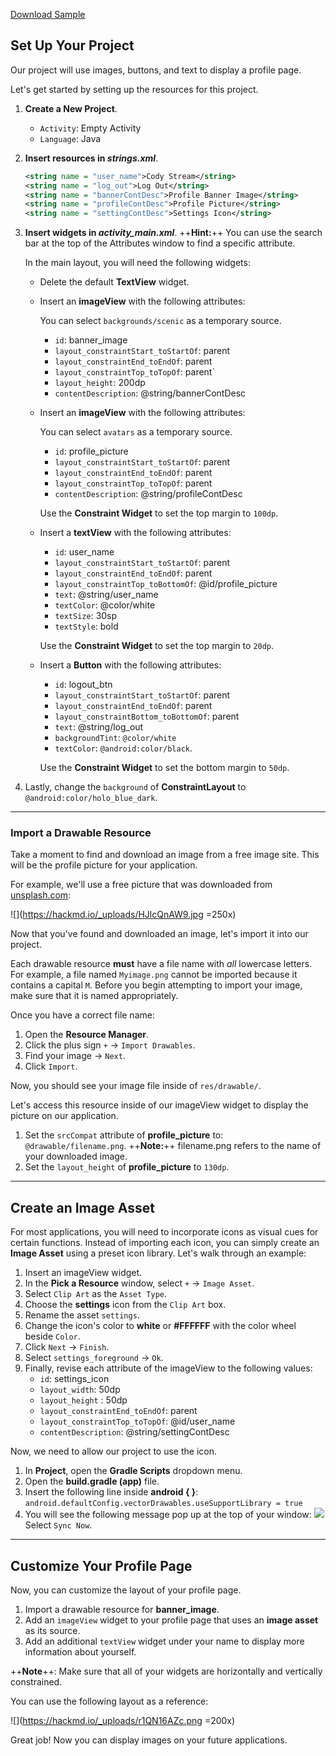 [Download Sample](https://drive.google.com/file/d/1xuu1bbjmEFRa6QSc03K89jQPv6JWVdow/view?usp=sharing)

## Set Up Your Project
Our project will use images, buttons, and text to display a profile page. 

Let's get started by setting up the resources for this project. 

1. **Create a New Project**.
    - `Activity`: Empty Activity
    - `Language`: Java

2. **Insert resources in *strings.xml***. 
    
    ``` xml
    <string name = "user_name">Cody Stream</string>
    <string name = "log_out">Log Out</string>
    <string name = "bannerContDesc">Profile Banner Image</string>
    <string name = "profileContDesc">Profile Picture</string>
    <string name = "settingContDesc">Settings Icon</string>
    ```
    
3. **Insert widgets in *activity_main.xml***.
    ++**Hint:**++ You can use the search bar at the top of the Attributes window to find a specific attribute.
        
    In the main layout, you will need the following widgets:
    - Delete the default **TextView** widget. 
    - Insert an **imageView** with the following attributes:
    
        You can select `backgrounds/scenic` as a temporary source. 
        - `id`: banner_image
        - `layout_constraintStart_toStartOf`: parent
        - `layout_constraintEnd_toEndOf`: parent
        - `layout_constraintTop_toTopOf`: parent`
        - `layout_height`: 200dp
        - `contentDescription`: @string/bannerContDesc

    - Insert an **imageView** with the following attributes:
    
        You can select `avatars` as a temporary source.
        - `id`: profile_picture
        - `layout_constraintStart_toStartOf`: parent
        - `layout_constraintEnd_toEndOf`: parent
        - `layout_constraintTop_toTopOf`: parent
        - `contentDescription`: @string/profileContDesc
        
        Use the **Constraint Widget** to set the top margin to `100dp`. 
        
    - Insert a **textView** with the following attributes:
        - `id`: user_name
        - `layout_constraintStart_toStartOf`: parent
        - `layout_constraintEnd_toEndOf`: parent
        - `layout_constraintTop_toBottomOf`: @id/profile_picture
        - `text`: @string/user_name
        - `textColor`: @color/white
        - `textSize`: 30sp
        - `textStyle`: bold
        
        Use the **Constraint Widget** to set the top margin to `20dp`.
        
    - Insert a **Button** with the following attributes:
        - `id`: logout_btn
        - `layout_constraintStart_toStartOf`: parent
        - `layout_constraintEnd_toEndOf`: parent
        - `layout_constraintBottom_toBottomOf`: parent
        - `text`: @string/log_out
        - `backgroundTint`: `@color/white`
        - `textColor`: `@android:color/black`.
        
        Use the **Constraint Widget** to set the bottom margin to `50dp`. 

4. Lastly, change the `background` of **ConstraintLayout** to `@android:color/holo_blue_dark`.
    
---

### Import a Drawable Resource
Take a moment to find and download an image from a free image site. This will be the profile picture for your application. 

For example, we'll use a free picture that was downloaded from [unsplash.com](https://https://unsplash.com/):

![](https://hackmd.io/_uploads/HJlcQnAW9.jpg =250x)

Now that you've found and downloaded an image, let's import it into our project. 

Each drawable resource **must** have a file name with *all* lowercase letters. For example, a file named `Myimage.png` cannot be imported because it contains a capital `M`. Before you begin attempting to import your image, make sure that it is named appropriately. 

Once you have a correct file name:
1. Open the **Resource Manager**. 
2. Click the plus sign `+` &rarr; `Import Drawables`.
3. Find your image &rarr; `Next`. 
4. Click `Import`. 

Now, you should see your image file inside of `res/drawable/`.

Let's access this resource inside of our imageView widget to display the picture on our application. 

1. Set the `srcCompat` attribute of **profile_picture** to: `@drawable/filename.png`. 
    ++**Note:**++ filename.png refers to the name of your downloaded image. 
2. Set the `layout_height` of **profile_picture** to `130dp`. 

---

## Create an Image Asset
For most applications, you will need to incorporate icons as visual cues for certain functions. Instead of importing each icon, you can simply create an **Image Asset** using a preset icon library. Let's walk through an example:

1. Insert an imageView widget. 
2. In the **Pick a Resource** window, select `+` &rarr; `Image Asset`.
3. Select `Clip Art` as the `Asset Type`. 
4. Choose the **settings** icon from the `Clip Art` box. 
5. Rename the asset `settings`. 
6. Change the icon's color to **white** or **#FFFFFF** with the color wheel beside `Color`.
7. Click `Next` &rarr; `Finish`.
8. Select `settings_foreground` &rarr; `Ok`. 
9. Finally, revise each attribute of the imageView to the following values:
    - `id`: settings_icon
    - `layout_width`: 50dp
    - `layout_height` : 50dp
    - `layout_constraintEnd_toEndOf`: parent
    - `layout_constraintTop_toTopOf`: @id/user_name
    - `contentDescription`: @string/settingContDesc

Now, we need to allow our project to use the icon. 
1. In **Project**, open the **Gradle Scripts** dropdown menu. 
2. Open the **build.gradle (app)** file. 
3. Insert the following line inside **android { }**:   
    `android.defaultConfig.vectorDrawables.useSupportLibrary = true`
4. You will see the following message pop up at the top of your window: 
    ![](https://hackmd.io/_uploads/B1mey_R-c.png)    
    Select `Sync Now`.

---

## Customize Your Profile Page
Now, you can customize the layout of your profile page. 

1. Import a drawable resource for **banner_image**.
2. Add an `imageView` widget to your profile page that uses an **image asset** as its source. 
3. Add an additional `textView` widget under your name to display more information about yourself.

++**Note**++: Make sure that all of your widgets are horizontally and vertically constrained.

You can use the following layout as a reference: 

![](https://hackmd.io/_uploads/r1QN16AZc.png =200x)

Great job! Now you can display images on your future applications. 
